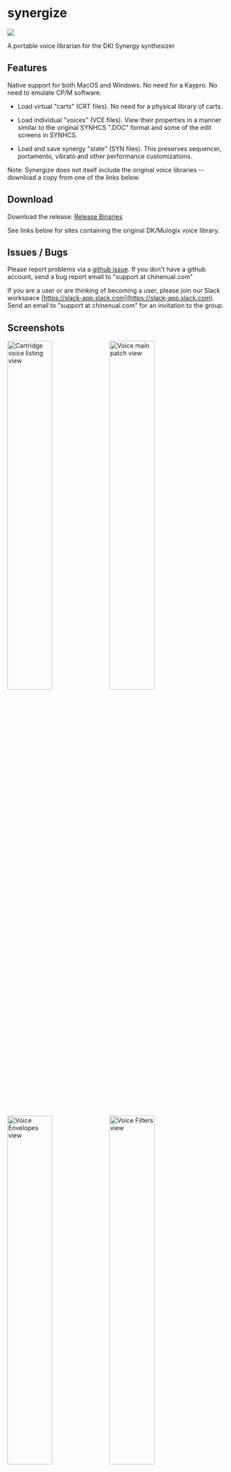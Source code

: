 # synergize

<img src="https://github.com/chinenual/synergize/raw/master/docs/screenshots/logo-for-github.png?raw=true"/>

A portable voice librarian for the DKI Synergy synthesizer

## Features

Native support for both MacOS and Windows. No need for a Kaypro. No
need to emulate CP/M software.

* Load virtual "carts" (CRT files).   No need for a physical
library of carts.

* Load individual "voices" (VCE files).   View their properties in a
manner similar to the original SYNHCS ".DOC" format and some of the edit screens in SYNHCS.

* Load and save synergy "state" (SYN files).  This preserves
sequencer, portamento, vibrato and other performance customizations.

Note: Synergize does not itself include the original voice libraries -- download a copy from one of the links below.

## Download

Download the release:
[Release Binaries](https://github.com/chinenual/synergize/releases/latest)

See links below for sites containing the original DK/Mulogix voice library.

## Issues / Bugs

Please report problems via a [github issue](https://github.com/chinenual/synergize/issues).  If you don't have a github account, send a bug report email to "support at chinenual.com"

If you are a user or are thinking of becoming a user, please join our Slack workspace [https://slack-app.slack.com](https://slack-app.slack.com).  Send an email to "support at chinenual.com" for an invitation to the group.


## Screenshots

<img title="Cartridge voice listing view" src="https://github.com/chinenual/synergize/raw/master/docs/screenshots/viewCRT.png?raw=true" width="45%"/>
<img title="Voice main patch view" src="https://github.com/chinenual/synergize/raw/master/docs/screenshots/viewVCE_voice.png?raw=true" width="45%"/>
<img title="Voice Envelopes view" src="https://github.com/chinenual/synergize/raw/master/docs/screenshots/viewVCE_envs.png?raw=true" width="45%"/>
<img title="Voice Filters view" src="https://github.com/chinenual/synergize/raw/master/docs/screenshots/viewVCE_filters.png?raw=true" width="45%"/>
<img title="Voice Key Equalization view" src="https://github.com/chinenual/synergize/raw/master/docs/screenshots/viewVCE_keyeq.png?raw=true" width="45%"/>
<img title="Voice Key Proportion view" src="https://github.com/chinenual/synergize/raw/master/docs/screenshots/viewVCE_keyprop.png?raw=true" width="45%"/>

## Requirements

### Synergy II+

Synergize connects to a Synergy II+ via its RS232 serial port.  It is tested with a Synergy running the latest 3.22 firmware - but is probably compatible with earlier versions.

### Serial Cable(s)

The connection from the computer to the Synergy requires a "null modem" cable. I test with a combination of a traditional null modem cable (same one you would use for a direct SYNHCS/Kaypro connection) and an FTDI based USB serial cable.

I've been asked specifically what cables I use. I've been told that FTDI makes the most robust chipset, but I have _NO_ objective reason to prefer one cable over another.  These are not "endorsements" - it's just a note of what "works for me":

* FTDI based USB cable: [Sabrent FTDI USB to Serial](https://www.amazon.com/gp/product/B006AA04K0)
* Null modem serial cable: [C2G 02019 DB25 to DB9 Null Modem cable](https://www.amazon.com/gp/product/B000083K2R/)

### Operating Systems

Synergize has been tested on:

* MacOS 10.14.6 (Mojave)
* Windows 10
* Ubuntu Linux 18.04
* Ubuntu Linux 16.04

## How to use

### Connecting to the Synergy

Set your Serial Port device name and baud rate via the Help->Preferences menu (via the cheesy Help button at the top of the page).  You can then test the connection by selecting the Connect->Connect to Synergy menu.  If successful, Synergize will report the firmware version of the connected Synergy (and display it in the upper left pane of the display).

It is not necessary to explicitly connect in this way -- the first time you invoke a command that needs to communicate with the Synergy, Synergize will initialize the connection implicitly.

### The Library Browser

The left hand pane of the UI is a file browser, allowing you to navigate your Synergy voice library and select SYN, CRT or VCE files to load.  The default location of the library is set via Help->Preferences.

### CRT Viewer

When you load a Cartridge (CRT) file, basic information is displayed (the voice assignments).  You can click on any voice to drill down and see voice documentation.  Or you can click the red  Load CRT button to upload the CRT to the Synergy.

### VCE Viewer

When you load a Voice (VCE) file or drill down to a voice from the CRT viewer, various information about the voice is displayed.  This includes the basic info included in the original "DOC" files, plus screens that replicate various screens from the original SYHNCS software - including frequency and amplitude envelopes, filters, keyboard equalization and proportion curves.

### Returning the Synergy to normal state

Once a CRT is loaded, the Synergy is using its "VRAM" data (its Cartridge button is flashing).   To use the internal voices or a physical cartridge, select Connect->Disable VRAM.

### Diagnostics

Synergize can test the connection to the Synergy in cooperation with the COMTST onboard test mode of the Synergy.  To run that, select Connect->Serial Diagnostics and follow the instructions on the screen.
NOTE: once the Synergy is in this test state, it will remain there until it is power cycled.

## Known Issues

* If you have problems connecting, be sure to match the baud rate on your Synergy. Checking this requires opening up and looking at a jumper on the interface daughter board.  Mine was originally set to 9600 (not sure if this was the "factory default" or if it was tweaked by a previous owner). As long as Synergize is configured with the same rate, all is good. I've tested mine at both 9600 and 19,200 baud and things work fine.

* On Linux, be sure your user is a member of the `dialout` group (permissions on the serial port device usually limit access to members of that group).

* On MacOS, if you change serial parameters, you will need to restart the application in order to "reconnect" to the synergy with those parameters. On Windows, you can directly re-connect via the Connect->Connect to Synergy menu.

* Due to the mysteries of serial port communication, attempts to save or load files to the Synergy will sometimes fail (often reporting a TIMEOUT).  If this happens, a second try will usually succeed. Fixes introduced in 0.2.0 and 1.0.0 greatly improve, but don't completely fix this.

* See the
[Release Notes](https://github.com/chinenual/synergize/releases/latest)
for some caveats regarding the Linux builds.

## Voice Library

Full sets of the DK and Mulogix library CRT and VCE files are also
available via the below links.  The set I'm using includes the Internal voices, the 6 standard Carts and additional "Library" voices -- it is available at:

* [Synergy Voice Library at groups.io](https://groups.io/g/synergy-synth/files/SynergyVoiceLibrary.zip)

## Thank you!

This would not have be possible without access to the excellent
documentation, and well commented firmware and SYNHCS Z80 source code donated to thecommunity by  Stoney Stockell and Mulogix, Inc.  Those are available in several locations:

* [Synergy Facebook Users Group](https://www.facebook.com/groups/synergysynth/)
* [Synergy groups.io group](https://groups.io/g/synergy-synth)
* Aaron Lanterman's [Synergy Preservation Page](https://lanterman.ece.gatech.edu/synergy/)



## TODO

Currently, Synergize can load VCE and CRT files from a preexisting
library and upload them to the Synergy. It can load and save SYN files
to and from the Synergy.  It cannot (yet) edit CRT's or VCE's.
